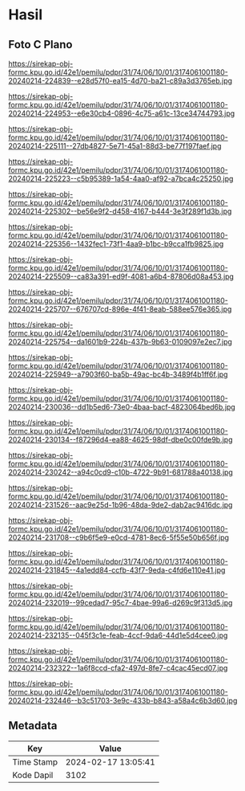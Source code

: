 # Hasil

## Foto C Plano

https://sirekap-obj-formc.kpu.go.id/42e1/pemilu/pdpr/31/74/06/10/01/3174061001180-20240214-224839--e28d57f0-ea15-4d70-ba21-c89a3d3765eb.jpg

https://sirekap-obj-formc.kpu.go.id/42e1/pemilu/pdpr/31/74/06/10/01/3174061001180-20240214-224953--e6e30cb4-0896-4c75-a61c-13ce34744793.jpg

https://sirekap-obj-formc.kpu.go.id/42e1/pemilu/pdpr/31/74/06/10/01/3174061001180-20240214-225111--27db4827-5e71-45a1-88d3-be77f197faef.jpg

https://sirekap-obj-formc.kpu.go.id/42e1/pemilu/pdpr/31/74/06/10/01/3174061001180-20240214-225223--c5b95389-1a54-4aa0-af92-a7bca4c25250.jpg

https://sirekap-obj-formc.kpu.go.id/42e1/pemilu/pdpr/31/74/06/10/01/3174061001180-20240214-225302--be56e9f2-d458-4167-b444-3e3f289f1d3b.jpg

https://sirekap-obj-formc.kpu.go.id/42e1/pemilu/pdpr/31/74/06/10/01/3174061001180-20240214-225356--1432fec1-73f1-4aa9-b1bc-b9cca1fb9825.jpg

https://sirekap-obj-formc.kpu.go.id/42e1/pemilu/pdpr/31/74/06/10/01/3174061001180-20240214-225509--ca83a391-ed9f-4081-a6b4-87806d08a453.jpg

https://sirekap-obj-formc.kpu.go.id/42e1/pemilu/pdpr/31/74/06/10/01/3174061001180-20240214-225707--676707cd-896e-4f41-8eab-588ee576e365.jpg

https://sirekap-obj-formc.kpu.go.id/42e1/pemilu/pdpr/31/74/06/10/01/3174061001180-20240214-225754--da1601b9-224b-437b-9b63-0109097e2ec7.jpg

https://sirekap-obj-formc.kpu.go.id/42e1/pemilu/pdpr/31/74/06/10/01/3174061001180-20240214-225949--a7903f60-ba5b-49ac-bc4b-3489f4b1ff6f.jpg

https://sirekap-obj-formc.kpu.go.id/42e1/pemilu/pdpr/31/74/06/10/01/3174061001180-20240214-230036--dd1b5ed6-73e0-4baa-bacf-4823064bed6b.jpg

https://sirekap-obj-formc.kpu.go.id/42e1/pemilu/pdpr/31/74/06/10/01/3174061001180-20240214-230134--f87296d4-ea88-4625-98df-dbe0c00fde9b.jpg

https://sirekap-obj-formc.kpu.go.id/42e1/pemilu/pdpr/31/74/06/10/01/3174061001180-20240214-230242--a94c0cd9-c10b-4722-9b91-681788a40138.jpg

https://sirekap-obj-formc.kpu.go.id/42e1/pemilu/pdpr/31/74/06/10/01/3174061001180-20240214-231526--aac9e25d-1b96-48da-9de2-dab2ac9416dc.jpg

https://sirekap-obj-formc.kpu.go.id/42e1/pemilu/pdpr/31/74/06/10/01/3174061001180-20240214-231708--c9b6f5e9-e0cd-4781-8ec6-5f55e50b656f.jpg

https://sirekap-obj-formc.kpu.go.id/42e1/pemilu/pdpr/31/74/06/10/01/3174061001180-20240214-231845--4a1edd84-ccfb-43f7-9eda-c4fd6e110e41.jpg

https://sirekap-obj-formc.kpu.go.id/42e1/pemilu/pdpr/31/74/06/10/01/3174061001180-20240214-232019--99cedad7-95c7-4bae-99a6-d269c9f313d5.jpg

https://sirekap-obj-formc.kpu.go.id/42e1/pemilu/pdpr/31/74/06/10/01/3174061001180-20240214-232135--045f3c1e-feab-4ccf-9da6-44d1e5d4cee0.jpg

https://sirekap-obj-formc.kpu.go.id/42e1/pemilu/pdpr/31/74/06/10/01/3174061001180-20240214-232322--1a6f8ccd-cfa2-497d-8fe7-c4cac45ecd07.jpg

https://sirekap-obj-formc.kpu.go.id/42e1/pemilu/pdpr/31/74/06/10/01/3174061001180-20240214-232446--b3c51703-3e9c-433b-b843-a58a4c6b3d60.jpg


## Metadata

| Key        | Value               |
| ---------- | ------------------- |
| Time Stamp | 2024-02-17 13:05:41 |
| Kode Dapil | 3102                |



